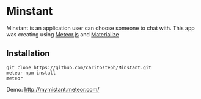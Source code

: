 # Minstant
Minstant is an application user can choose someone to chat with.
This app was creating using [Meteor.js](https://www.meteor.com) and [Materialize](http://materializecss.com)

## Installation
```
git clone https://github.com/caritosteph/Minstant.git
meteor npm install
meteor
```

Demo: http://mymistant.meteor.com/
